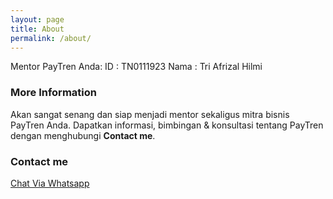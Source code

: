 ```yaml
---
layout: page
title: About
permalink: /about/
---
```


Mentor PayTren Anda:
ID   : TN0111923
Nama : Tri Afrizal Hilmi

### More Information

Akan sangat senang dan siap menjadi mentor sekaligus mitra bisnis PayTren Anda.
Dapatkan informasi, bimbingan & konsultasi tentang PayTren dengan menghubungi **Contact me**.

### Contact me

[Chat Via Whatsapp](https://wa.me/6282320067466)
